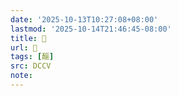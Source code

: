 ```yaml
---
date: '2025-10-13T10:27:08+08:00'
lastmod: '2025-10-14T21:46:45-08:00'
title: 􃝾
url: 􃝾
tags: [醧]
src: DCCV
note:
---
```

